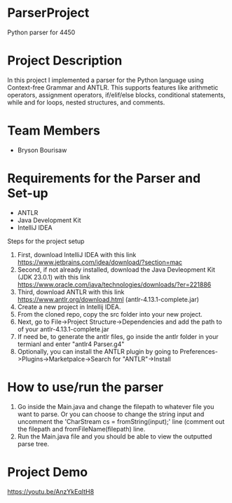 # ParserProject
Python parser for 4450

# Project Description

In this project I implemented a parser for the Python language using Context-free Grammar and ANTLR. This supports features like arithmetic operators, assignment operators, if/elif/else blocks, conditional statements, while and for loops, nested structures, and comments. 

# Team Members

- Bryson Bourisaw

# Requirements for the Parser and Set-up

- ANTLR
- Java Development Kit
- IntelliJ IDEA

Steps for the project setup

1. First, download IntelliJ IDEA with this link https://www.jetbrains.com/idea/download/?section=mac
2. Second, if not already installed, download the Java Devleopment Kit (JDK 23.0.1) with this link https://www.oracle.com/java/technologies/downloads/?er=221886
3. Third, download ANTLR with this link https://www.antlr.org/download.html (antlr-4.13.1-complete.jar)
4. Create a new project in Intellij IDEA.
5. From the cloned repo, copy the src folder into your new project.
6. Next, go to File->Project Structure->Dependencies and add the path to of your antlr-4.13.1-complete.jar
7. If need be, to generate the antlr files, go inside the antlr folder in your termianl and enter "antlr4 Parser.g4"
8. Optionally, you can install the ANTLR plugin by going to Preferences->Plugins->Marketpalce->Search for "ANTLR"->Install

# How to use/run the parser

1. Go inside the Main.java and change the filepath to whatever file you want to parse. Or you can choose to change the string input and uncomment the 'CharStream cs = fromString(input);' line (comment out the filepath and fromFileName(filepath) line.
2. Run the Main.java file and you should be able to view the outputted parse tree.

# Project Demo 

https://youtu.be/AnzYkEqItH8 
